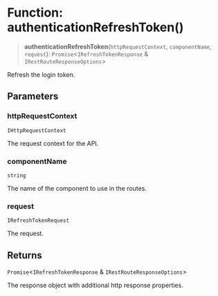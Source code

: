 # Function: authenticationRefreshToken()

> **authenticationRefreshToken**(`httpRequestContext`, `componentName`, `request`): `Promise`\<`IRefreshTokenResponse` & `IRestRouteResponseOptions`\>

Refresh the login token.

## Parameters

### httpRequestContext

`IHttpRequestContext`

The request context for the API.

### componentName

`string`

The name of the component to use in the routes.

### request

`IRefreshTokenRequest`

The request.

## Returns

`Promise`\<`IRefreshTokenResponse` & `IRestRouteResponseOptions`\>

The response object with additional http response properties.
